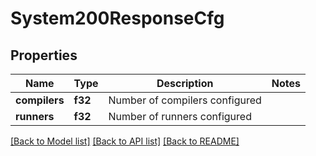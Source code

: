 # System200ResponseCfg

## Properties

Name | Type | Description | Notes
------------ | ------------- | ------------- | -------------
**compilers** | **f32** | Number of compilers configured | 
**runners** | **f32** | Number of runners configured | 

[[Back to Model list]](../README.md#documentation-for-models) [[Back to API list]](../README.md#documentation-for-api-endpoints) [[Back to README]](../README.md)


